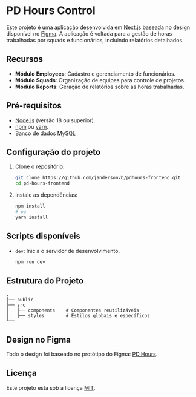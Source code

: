 # PD Hours Control

Este projeto é uma aplicação desenvolvida em [Next.js](https://nextjs.org/) baseada no design disponível no [Figma](https://www.figma.com/design/PeJGyGTwHcUj0K3zADkXbA/PD-Hours?node-id=0-1&p=f&t=eauvObYMpw9kksud-0). A aplicação é voltada para a gestão de horas trabalhadas por squads e funcionários, incluindo relatórios detalhados.

## Recursos

- **Módulo Employees**: Cadastro e gerenciamento de funcionários.
- **Módulo Squads**: Organização de equipes para controle de projetos.
- **Módulo Reports**: Geração de relatórios sobre as horas trabalhadas.

## Pré-requisitos

- [Node.js](https://nodejs.org/) (versão 18 ou superior).
- [npm](https://www.npmjs.com/) ou [yarn](https://yarnpkg.com/).
- Banco de dados [MySQL](https://www.mysql.com/) 

## Configuração do projeto

1. Clone o repositório:

   ```bash
   git clone https://github.com/jandersonvb/pdhours-frontend.git
   cd pd-hours-frontend
   ```

2. Instale as dependências:

   ```bash
   npm install
   # ou
   yarn install
   ```



## Scripts disponíveis

- `dev`: Inicia o servidor de desenvolvimento.

  ```bash
  npm run dev
  ```

## Estrutura do Projeto

```
.
├── public
├── src
│   ├── components    # Componentes reutilizáveis
│   ├── styles        # Estilos globais e específicos
└──
```

## Design no Figma

Todo o design foi baseado no protótipo do Figma: [PD Hours](https://www.figma.com/design/PeJGyGTwHcUj0K3zADkXbA/PD-Hours?node-id=0-1&p=f&t=eauvObYMpw9kksud-0).

## Licença

Este projeto está sob a licença [MIT](./LICENSE).